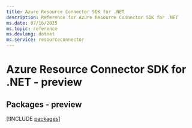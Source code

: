 ```yaml
---
title: Azure Resource Connector SDK for .NET
description: Reference for Azure Resource Connector SDK for .NET
ms.date: 07/16/2025
ms.topic: reference
ms.devlang: dotnet
ms.service: resourceconnector
---
```

# Azure Resource Connector SDK for .NET - preview
## Packages - preview
[!INCLUDE [packages](resource-connector-index.md)]